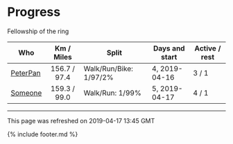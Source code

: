 
# Progress

Fellowship of the ring

| Who | Km / Miles | Split | Days and start | Active / rest |
| --- | :---: | --- | --- | --- |
| [PeterPan](users/PeterPan.md) | 156.7 / 97.4 | Walk/Run/Bike: 1/97/2% | 4, 2019-04-16 | 3 / 1 |
| [Someone](users/Someone.md) | 159.3 / 99.0 | Walk/Run: 1/99% | 5, 2019-04-17 | 4 / 1 |

---
This page was refreshed on 2019-04-17 13:45 GMT

{% include footer.md %}
